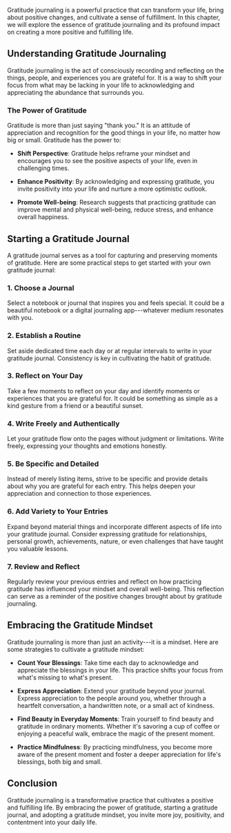 
Gratitude journaling is a powerful practice that can transform your life, bring about positive changes, and cultivate a sense of fulfillment. In this chapter, we will explore the essence of gratitude journaling and its profound impact on creating a more positive and fulfilling life.

Understanding Gratitude Journaling
----------------------------------

Gratitude journaling is the act of consciously recording and reflecting on the things, people, and experiences you are grateful for. It is a way to shift your focus from what may be lacking in your life to acknowledging and appreciating the abundance that surrounds you.

### The Power of Gratitude

Gratitude is more than just saying "thank you." It is an attitude of appreciation and recognition for the good things in your life, no matter how big or small. Gratitude has the power to:

* **Shift Perspective**: Gratitude helps reframe your mindset and encourages you to see the positive aspects of your life, even in challenging times.

* **Enhance Positivity**: By acknowledging and expressing gratitude, you invite positivity into your life and nurture a more optimistic outlook.

* **Promote Well-being**: Research suggests that practicing gratitude can improve mental and physical well-being, reduce stress, and enhance overall happiness.

Starting a Gratitude Journal
----------------------------

A gratitude journal serves as a tool for capturing and preserving moments of gratitude. Here are some practical steps to get started with your own gratitude journal:

### 1. **Choose a Journal**

Select a notebook or journal that inspires you and feels special. It could be a beautiful notebook or a digital journaling app---whatever medium resonates with you.

### 2. **Establish a Routine**

Set aside dedicated time each day or at regular intervals to write in your gratitude journal. Consistency is key in cultivating the habit of gratitude.

### 3. **Reflect on Your Day**

Take a few moments to reflect on your day and identify moments or experiences that you are grateful for. It could be something as simple as a kind gesture from a friend or a beautiful sunset.

### 4. **Write Freely and Authentically**

Let your gratitude flow onto the pages without judgment or limitations. Write freely, expressing your thoughts and emotions honestly.

### 5. **Be Specific and Detailed**

Instead of merely listing items, strive to be specific and provide details about why you are grateful for each entry. This helps deepen your appreciation and connection to those experiences.

### 6. **Add Variety to Your Entries**

Expand beyond material things and incorporate different aspects of life into your gratitude journal. Consider expressing gratitude for relationships, personal growth, achievements, nature, or even challenges that have taught you valuable lessons.

### 7. **Review and Reflect**

Regularly review your previous entries and reflect on how practicing gratitude has influenced your mindset and overall well-being. This reflection can serve as a reminder of the positive changes brought about by gratitude journaling.

Embracing the Gratitude Mindset
-------------------------------

Gratitude journaling is more than just an activity---it is a mindset. Here are some strategies to cultivate a gratitude mindset:

* **Count Your Blessings**: Take time each day to acknowledge and appreciate the blessings in your life. This practice shifts your focus from what's missing to what's present.

* **Express Appreciation**: Extend your gratitude beyond your journal. Express appreciation to the people around you, whether through a heartfelt conversation, a handwritten note, or a small act of kindness.

* **Find Beauty in Everyday Moments**: Train yourself to find beauty and gratitude in ordinary moments. Whether it's savoring a cup of coffee or enjoying a peaceful walk, embrace the magic of the present moment.

* **Practice Mindfulness**: By practicing mindfulness, you become more aware of the present moment and foster a deeper appreciation for life's blessings, both big and small.

Conclusion
----------

Gratitude journaling is a transformative practice that cultivates a positive and fulfilling life. By embracing the power of gratitude, starting a gratitude journal, and adopting a gratitude mindset, you invite more joy, positivity, and contentment into your daily life.
